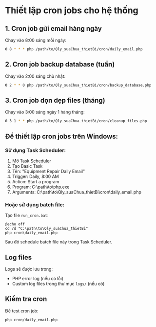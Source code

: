 # Thiết lập cron jobs cho hệ thống

## 1. Cron job gửi email hàng ngày
Chạy vào 8:00 sáng mỗi ngày:
```bash
0 8 * * * php /path/to/Qly_suaChua_thietBi/cron/daily_email.php
```

## 2. Cron job backup database (tuần)
Chạy vào 2:00 sáng chủ nhật:
```bash
0 2 * * 0 php /path/to/Qly_suaChua_thietBi/cron/backup_database.php
```

## 3. Cron job dọn dẹp files (tháng)
Chạy vào 3:00 sáng ngày 1 hàng tháng:
```bash
0 3 1 * * php /path/to/Qly_suaChua_thietBi/cron/cleanup_files.php
```

## Để thiết lập cron jobs trên Windows:

### Sử dụng Task Scheduler:

1. Mở Task Scheduler
2. Tạo Basic Task
3. Tên: "Equipment Repair Daily Email"
4. Trigger: Daily, 8:00 AM
5. Action: Start a program
6. Program: C:\path\to\php.exe
7. Arguments: C:\path\to\Qly_suaChua_thietBi\cron\daily_email.php

### Hoặc sử dụng batch file:

Tạo file `run_cron.bat`:
```batch
@echo off
cd /d "C:\path\to\Qly_suaChua_thietBi"
php cron\daily_email.php
```

Sau đó schedule batch file này trong Task Scheduler.

## Log files

Logs sẽ được lưu trong:
- PHP error log (nếu có lỗi)
- Custom log files trong thư mục `logs/` (nếu có)

## Kiểm tra cron

Để test cron job:
```bash
php cron/daily_email.php
```
